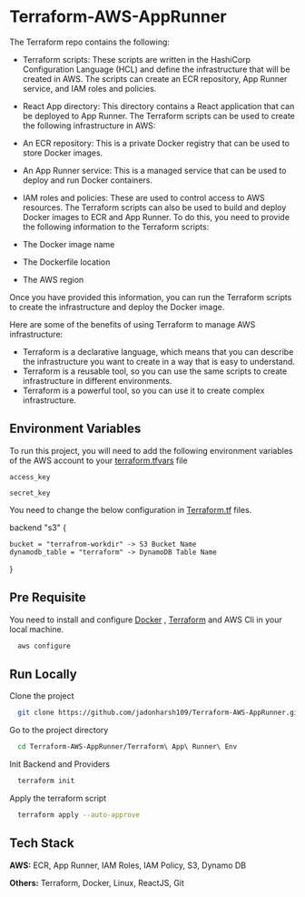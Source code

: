 
# Terraform-AWS-AppRunner

The Terraform repo contains the following:

- Terraform scripts: These scripts are written in the HashiCorp Configuration Language (HCL) and define the infrastructure that will be created in AWS. The scripts can create an ECR repository, App Runner service, and IAM roles and policies.
- React App directory: This directory contains a React application that can be deployed to App Runner.
The Terraform scripts can be used to create the following infrastructure in AWS:

- An ECR repository: This is a private Docker registry that can be used to store Docker images.
- An App Runner service: This is a managed service that can be used to deploy and run Docker containers.
- IAM roles and policies: These are used to control access to AWS resources.
The Terraform scripts can also be used to build and deploy Docker images to ECR and App Runner. To do this, you need to provide the following information to the Terraform scripts:

- The Docker image name
- The Dockerfile location
- The AWS region

Once you have provided this information, you can run the Terraform scripts to create the infrastructure and deploy the Docker image.

Here are some of the benefits of using Terraform to manage AWS infrastructure:

- Terraform is a declarative language, which means that you can describe the infrastructure you want to create in a way that is easy to understand.
- Terraform is a reusable tool, so you can use the same scripts to create infrastructure in different environments.
- Terraform is a powerful tool, so you can use it to create complex infrastructure.



## Environment Variables

To run this project, you will need to add the following environment variables of the AWS account to your [terraform.tfvars](https://github.com/jadonharsh109/Terraform-AWS-AppRunner/blob/fb4c3edcbf849c2be8f2e378484e9e96f3096e58/Terraform%20App%20Runner%20Env/terraform.tfvars) file

`access_key` 

`secret_key`

You need to change the below configuration in [Terraform.tf](https://github.com/jadonharsh109/Terraform-AWS-AppRunner/blob/a92b051cc0de508cba1c1a39fdfeed794b9c5c28/Terraform%20App%20Runner%20Env/Terraform.tf) files.


  backend "s3" {

    bucket = "terrafrom-workdir" -> S3 Bucket Name
    dynamodb_table = "terraform" -> DynamoDB Table Name

  }



## Pre Requisite

You need to install and configure [Docker](https://github.com/jadonharsh109/My-DevOps-Journey/blob/cf6b153e11b02e4b579f9f3764e976ca11badd05/DevOps%20CheatSheet/Vm's%20Provisioning%20Script/Installation%20-%20Docker.txt) , [Terraform](https://github.com/jadonharsh109/My-DevOps-Journey/blob/cf6b153e11b02e4b579f9f3764e976ca11badd05/DevOps%20CheatSheet/Vm's%20Provisioning%20Script/Installation%20-%20Terraform.txt) and AWS Cli in your local machine.

```bash
  aws configure
```
    
## Run Locally

Clone the project

```bash
  git clone https://github.com/jadonharsh109/Terraform-AWS-AppRunner.git
```

Go to the project directory

```bash
  cd Terraform-AWS-AppRunner/Terraform\ App\ Runner\ Env
```

Init Backend and Providers

```bash
  terraform init
```

Apply the terraform script

```bash
  terraform apply --auto-approve
```

## Tech Stack

**AWS:** ECR, App Runner, IAM Roles, IAM Policy, S3, Dynamo DB

**Others:** Terraform, Docker, Linux, ReactJS, Git 

